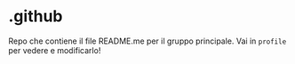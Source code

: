 # .github


Repo che contiene il file README.me per il gruppo principale.
Vai in `profile` per vedere e modificarlo!

